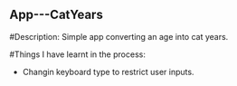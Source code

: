 ## App---CatYears


#Description:
Simple app converting an age into cat years.

#Things I have learnt in the process:
- Changin keyboard type to restrict user inputs.
